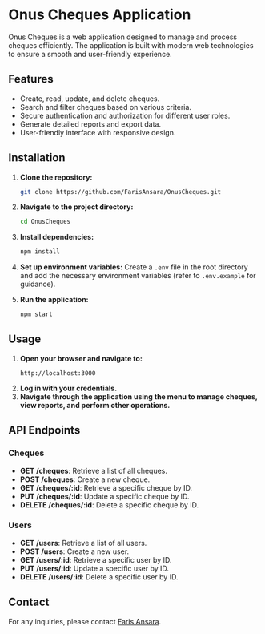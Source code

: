 # Onus Cheques Application

Onus Cheques is a web application designed to manage and process cheques efficiently. The application is built with modern web technologies to ensure a smooth and user-friendly experience.

## Features
- Create, read, update, and delete cheques.
- Search and filter cheques based on various criteria.
- Secure authentication and authorization for different user roles.
- Generate detailed reports and export data.
- User-friendly interface with responsive design.

## Installation
1. **Clone the repository:**
    ```bash
    git clone https://github.com/FarisAnsara/OnusCheques.git
    ```
2. **Navigate to the project directory:**
    ```bash
    cd OnusCheques
    ```
3. **Install dependencies:**
    ```bash
    npm install
    ```
4. **Set up environment variables:**
    Create a `.env` file in the root directory and add the necessary environment variables (refer to `.env.example` for guidance).

5. **Run the application:**
    ```bash
    npm start
    ```

## Usage
1. **Open your browser and navigate to:**
    ```
    http://localhost:3000
    ```
2. **Log in with your credentials.**
3. **Navigate through the application using the menu to manage cheques, view reports, and perform other operations.**

## API Endpoints
### Cheques
- **GET /cheques**: Retrieve a list of all cheques.
- **POST /cheques**: Create a new cheque.
- **GET /cheques/:id**: Retrieve a specific cheque by ID.
- **PUT /cheques/:id**: Update a specific cheque by ID.
- **DELETE /cheques/:id**: Delete a specific cheque by ID.

### Users
- **GET /users**: Retrieve a list of all users.
- **POST /users**: Create a new user.
- **GET /users/:id**: Retrieve a specific user by ID.
- **PUT /users/:id**: Update a specific user by ID.
- **DELETE /users/:id**: Delete a specific user by ID.

## Contact
For any inquiries, please contact [Faris Ansara](https://github.com/FarisAnsara).
